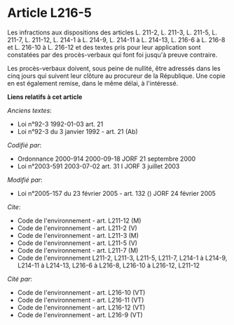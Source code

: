 # Article L216-5

Les infractions aux dispositions des articles L. 211-2, L. 211-3, L. 211-5, L. 211-7, L. 211-12, L. 214-1 à L. 214-9, L.
214-11 à L. 214-13, L. 216-6 à L. 216-8 et L. 216-10 à L. 216-12 et des textes pris pour leur application sont constatées par
des procès-verbaux qui font foi jusqu'à preuve contraire.

Les procès-verbaux doivent, sous peine de nullité, être adressés dans les cinq jours qui suivent leur clôture au procureur de
la République. Une copie en est également remise, dans le même délai, à l'intéressé.

**Liens relatifs à cet article**

_Anciens textes_:

  - Loi n°92-3 1992-01-03 art. 21
  - Loi n°92-3 du 3 janvier 1992 - art. 21 (Ab)

_Codifié par_:

  - Ordonnance 2000-914 2000-09-18 JORF 21 septembre 2000
  - Loi n°2003-591 2003-07-02 art. 31 I JORF 3 juillet 2003

_Modifié par_:

  - Loi n°2005-157 du 23 février 2005 - art. 132 () JORF 24 février 2005

_Cite_:

  - Code de l'environnement - art. L211-12 (M)
  - Code de l'environnement - art. L211-2 (V)
  - Code de l'environnement - art. L211-3 (M)
  - Code de l'environnement - art. L211-5 (V)
  - Code de l'environnement - art. L211-7 (M)
  - Code de l'environnement L211-2, L211-3, L211-5, L211-7, L214-1 à L214-9, L214-11 à L214-13, L216-6 à L216-8, L216-10 à L216-12, L211-12

_Cité par_:

  - Code de l'environnement - art. L216-10 (VT)
  - Code de l'environnement - art. L216-11 (VT)
  - Code de l'environnement - art. L216-12 (VT)
  - Code de l'environnement - art. L216-9 (VT)
